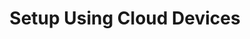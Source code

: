 ---
title: "Setup Using Cloud Devices"
order: 7.23
page_id: "Setup Using Cloud Devices"
warning: false
---